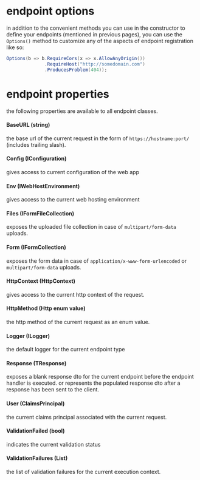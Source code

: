 # endpoint options
in addition to the convenient methods you can use in the constructor to define your endpoints (mentioned in previous pages), you can use the `Options()` method to customize any of the aspects of endpoint registration like so:
```csharp
Options(b => b.RequireCors(x => x.AllowAnyOrigin())
              .RequireHost("http://somedomain.com")
              .ProducesProblem(404));
```

# endpoint properties
the following properties are available to all endpoint classes.

#### BaseURL (string)
the base url of the current request in the form of `https://hostname:port/` (includes trailing slash).

#### Config (IConfiguration)
gives access to current configuration of the web app

#### Env (IWebHostEnvironment)
gives access to the current web hosting environment

#### Files (IFormFileCollection)
exposes the uploaded file collection in case of `multipart/form-data` uploads.

#### Form (IFormCollection)
exposes the form data in case of `application/x-www-form-urlencoded` or `multipart/form-data` uploads.

#### HttpContext (HttpContext)
gives access to the current http context of the request.

#### HttpMethod (Http enum value)
the http method of the current request as an enum value.

#### Logger (ILogger)
the default logger for the current endpoint type

#### Response (TResponse)
exposes a blank response dto for the current endpoint before the endpoint handler is executed. or represents the populated response dto after a response has been sent to the client.

#### User (ClaimsPrincipal)
the current claims principal associated with the current request.

#### ValidationFailed (bool)
indicates the current validation status

#### ValidationFailures (List<ValidationFailure>)
the list of validation failures for the current execution context.

